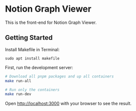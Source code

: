 # Notion Graph Viewer

This is the front-end for Notion Graph Viewer.

## Getting Started

Install Makefile in Terminal:

`sudo apt install makefile`

First, run the development server:

```bash
# Download all pnpm packages and up all containers
make run-all

# Run only the containers
make run-dev
```

Open [http://localhost:3000](http://localhost:3000) with your browser to see the result.